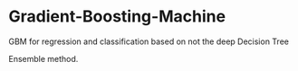 # Gradient-Boosting-Machine
GBM for regression and classification based on not the deep Decision Tree

Ensemble method.
